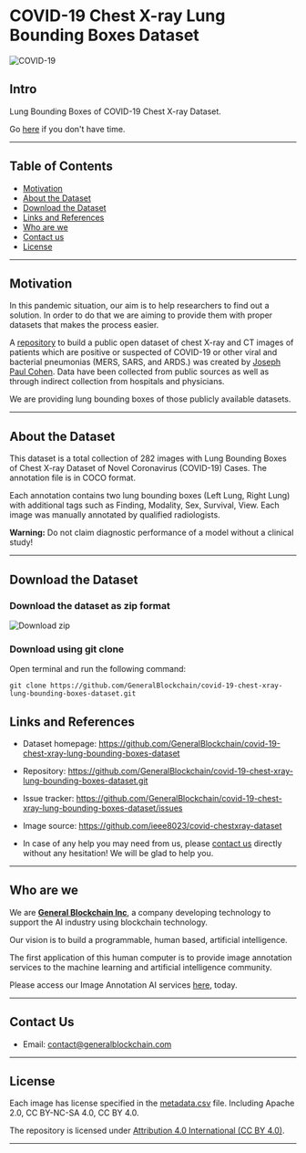 # COVID-19 Chest X-ray Lung Bounding Boxes Dataset

![COVID-19](https://user-images.githubusercontent.com/33668152/86773287-4cc76a80-c077-11ea-9b58-d4452e0ced2f.png)

## Intro

<!--
<img src="https://user-images.githubusercontent.com/33668152/86773453-7ed8cc80-c077-11ea-975a-b917800389a4.png" alt="X-ray" align="right" width="300" />
-->

Lung Bounding Boxes of COVID-19 Chest X-ray Dataset.

Go [here](#download-the-dataset) if you don't have time.

---

## Table of Contents

- [Motivation](#motivation)
- [About the Dataset](#about-the-dataset)
- [Download the Dataset](#download-the-dataset)
- [Links and References](#links-and-references)
- [Who are we](#who-are-we)
- [Contact us](#contact-us)
- [License](#license)

---

## Motivation

In this pandemic situation, our aim is to help researchers to find out a solution. In order to do that we are aiming to provide them with proper datasets that makes the process easier.

A [repository](https://github.com/ieee8023/covid-chestxray-dataset) to build a public open dataset of chest X-ray and CT images of patients which are positive or suspected of COVID-19 or other viral and bacterial pneumonias (MERS, SARS, and ARDS.) was created by [Joseph Paul Cohen](https://github.com/ieee8023). Data have been collected from public sources as well as through indirect collection from hospitals and physicians.

We are providing lung bounding boxes of those publicly available datasets.

---

## About the Dataset

This dataset is a total collection of 282 images with Lung Bounding Boxes of Chest X-ray Dataset of Novel Coronavirus (COVID-19) Cases. The annotation file is in COCO format.

Each annotation contains two lung bounding boxes (Left Lung, Right Lung) with additional tags such as Finding, Modality, Sex, Survival, View. Each image was manually annotated by qualified radiologists.

**Warning:** Do not claim diagnostic performance of a model without a clinical study!

---

## Download the Dataset

### Download the dataset as zip format

![Download zip](https://user-images.githubusercontent.com/33668152/86793508-5956bd80-c08d-11ea-89b2-09d87d1d7a2f.png)

### Download using git clone

Open terminal and run the following command:

```
git clone https://github.com/GeneralBlockchain/covid-19-chest-xray-lung-bounding-boxes-dataset.git
```

## Links and References

- Dataset homepage: https://github.com/GeneralBlockchain/covid-19-chest-xray-lung-bounding-boxes-dataset

- Repository: https://github.com/GeneralBlockchain/covid-19-chest-xray-lung-bounding-boxes-dataset.git

- Issue tracker: https://github.com/GeneralBlockchain/covid-19-chest-xray-lung-bounding-boxes-dataset/issues

- Image source: https://github.com/ieee8023/covid-chestxray-dataset
<!--
- Joseph Paul Cohen, Paul Morrison, Lan Dao, "COVID-19 Image Data Collection" - [paper](https://arxiv.org/abs/2003.11597)
-->
<!--
- Joseph Paul Cohen, Paul Morrison, Lan Dao, Karsten Roth, Tim Q Duong, Marzyeh Ghassemi, "COVID-19 Image Data Collection: Prospective Predictions Are the Future" - [paper](https://arxiv.org/abs/2006.11988)
-->
- In case of any help you may need from us, please [contact us](#contact-us) directly without any hesitation! We will be glad to help you.

---

## Who are we

We are **[General Blockchain Inc](https://www.generalblockchain.com/)**, a company developing technology to support the AI industry using blockchain technology.

Our vision is to build a programmable, human based, artificial intelligence.

The first application of this human computer is to provide image annotation services to the machine learning and artificial intelligence community.

Please access our Image Annotation AI services [here](https://www.imageannotation.ai/), today.

---

## Contact Us

* Email: contact@generalblockchain.com

---

## License

Each image has license specified in the [metadata.csv](https://github.com/GeneralBlockchain/covid-19-chest-xray-lung-bounding-boxes-dataset/blob/master/metadata.csv) file. Including Apache 2.0, CC BY-NC-SA 4.0, CC BY 4.0.

The repository is licensed under [Attribution 4.0 International (CC BY 4.0)](https://creativecommons.org/licenses/by/4.0/).

---



